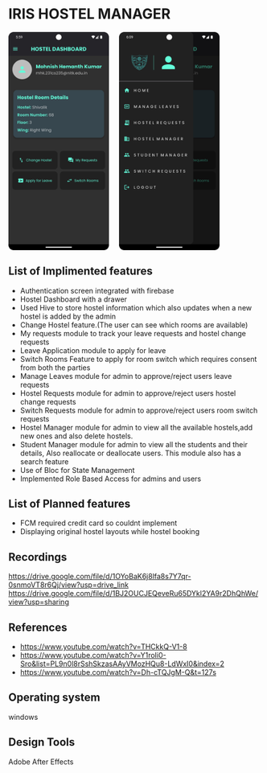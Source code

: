 # IRIS HOSTEL MANAGER

<div style="display: flex; gap: 20px;">
    <img src="Images/Screenshot_20241027_180001.png" alt="Screenshot" width="200" style="height:auto;">
    <img src="Images/drawer.png" alt="Drawer" width="200" style="height:auto;">
</div>

## List of Implimented features

  * Authentication screen integrated with firebase
  * Hostel Dashboard with a drawer
  * Used Hive to store hostel information which also updates when a new hostel is added by the admin
  * Change Hostel feature.(The user can see which rooms are available)
  * My requests module to track your leave requests and hostel change requests
  * Leave Application module to apply for leave
  * Switch Rooms Feature to apply for room switch which requires consent from both the parties
  * Manage Leaves module for admin to approve/reject users leave requests
  * Hostel Requests module for admin to approve/reject users hostel change requests
  * Switch Requests module for admin to approve/reject users room switch requests
  * Hostel Manager module for admin to view all the available hostels,add new ones and  also delete hostels.
  * Student Manager module for admin to view all the students and their details, Also reallocate or deallocate users. This module also has a search feature
  * Use of Bloc for State Management
  * Implemented Role Based Access for admins and users
## List of Planned features 
* FCM required credit card so couldnt implement
* Displaying original hostel layouts while hostel booking
## Recordings
https://drive.google.com/file/d/1OYoBaK6j8lfa8s7Y7qr-0snmoVT8r6Qj/view?usp=drive_link
https://drive.google.com/file/d/1BJ2OUCJEQeveRu65DYkl2YA9r2DhQhWe/view?usp=sharing
## References
* https://www.youtube.com/watch?v=THCkkQ-V1-8
* https://www.youtube.com/watch?v=Y1roIi0-Sro&list=PL9n0l8rSshSkzasAAyVMozHQu8-LdWxI0&index=2
* https://www.youtube.com/watch?v=Dh-cTQJgM-Q&t=127s
  
## Operating system 
windows
## Design Tools
Adobe After Effects
 










